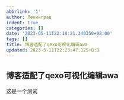 ```yaml
---
abbrlink: '1'
author: Ленинград
indent: true
categories: []
date: '2023-05-11T22:18:21.340350+08:00'
tags: []
title: 博客适配了qexo可视化编辑awa
updated: 2023-5-11T22:23:47.125+8:0
---
```

## 博客适配了qexo可视化编辑awa

这是一个测试
